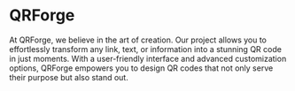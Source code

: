 # QRForge
At QRForge, we believe in the art of creation. Our project allows you to effortlessly transform any link, text, or information into a stunning QR code in just moments.
With a user-friendly interface and advanced customization options, QRForge empowers you to design QR codes that not only serve their purpose but also stand out.

